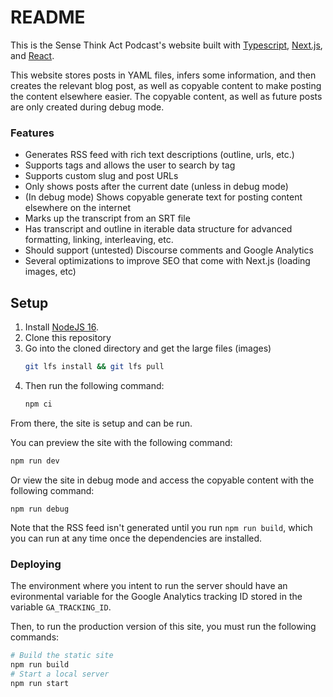 # README

This is the Sense Think Act Podcast's website built with [Typescript](https://www.typescriptlang.org/), [Next.js](https://nextjs.org/), and [React](https://reactjs.org/).

This website stores posts in YAML files, infers some information, and then creates the relevant blog post, as well as copyable content to make posting the content elsewhere easier.
The copyable content, as well as future posts are only created during debug mode.

### Features

- Generates RSS feed with rich text descriptions (outline, urls, etc.)
- Supports tags and allows the user to search by tag
- Supports custom slug and post URLs
- Only shows posts after the current date (unless in debug mode)
- (In debug mode) Shows copyable generate text for posting content elsewhere on the internet
- Marks up the transcript from an SRT file
- Has transcript and outline in iterable data structure for advanced formatting, linking, interleaving, etc.
- Should support (untested) Discourse comments and Google Analytics
- Several optimizations to improve SEO that come with Next.js (loading images, etc)

## Setup

1. Install [NodeJS 16](https://nodejs.org/en/).
2. Clone this repository
3. Go into the cloned directory and get the large files (images)
   ```bash
   git lfs install && git lfs pull
   ```
4. Then run the following command:
   ```bash
   npm ci
   ```

From there, the site is setup and can be run.

You can preview the site with the following command:

```bash
npm run dev
```

Or view the site in debug mode and access the copyable content with the following command:

```
npm run debug
```

Note that the RSS feed isn't generated until you run `npm run build`, which you can run at any time once the dependencies are installed.

### Deploying

The environment where you intent to run the server should have an evironmental variable for the Google Analytics tracking ID stored in the variable `GA_TRACKING_ID`.

Then, to run the production version of this site, you must run the following commands:

```bash
# Build the static site
npm run build
# Start a local server
npm run start
```
